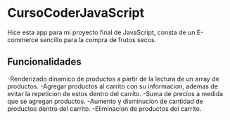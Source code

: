 # CursoCoderJavaScript

Hice esta app para mi proyecto final de JavaScript, consta de un E-commerce sencillo para la compra de frutos secos.

## Funcionalidades

-Renderizado dinamico de productos a partir de la lectura de un array de productos.
-Agregar productos al carrito con su informacion, ademas de evitar la repeticion de estos dentro del carrito.
-Suma de precios a medida que se agregan productos.
-Aumento y disminucion de cantidad de productos dentro del carrito.
-Eliminacion de productos del carrito.

